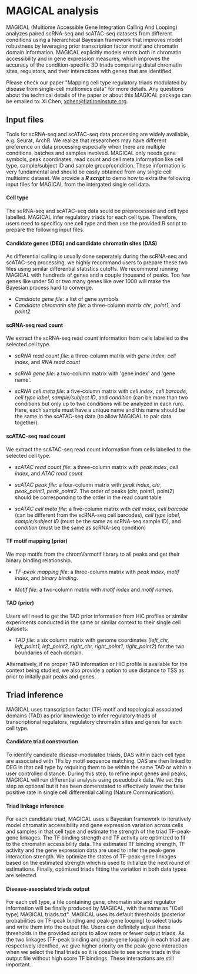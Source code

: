 # MAGICAL analysis

MAGICAL (Multiome Accessible Gene Integration Calling And Looping) analyzes paired scRNA-seq and scATAC-seq datasets from different conditions using a hierarchical Bayesian framework that improves model robustness by leveraging prior transcription factor motif and chromatin domain information. MAGICAL explicitly models errors both in chromatin accessibility and in gene expression measures, which improves the accuracy of the condition-specific 3D triads comprising distal chromatin sites, regulators, and their interactions with genes that are identified. 

Please check our paper "Mapping cell type regulatory triads modulated by disease from single-cell multiomics data" for more details. Any questions about the technical details of the paper or about this MAGICAL package can be emailed to: Xi Chen, xchen@flatironinstute.org.


## Input files

Tools for scRNA-seq and scATAC-seq data processing are widely available, e.g. Seurat, ArchR. We realize that researchers may have different preference on data processing especially when there are multiple conditions, batches and samples involved. MAGICAL only needs gene symbols, peak coordinates, read count and cell meta information like cell type, sample/subject ID and sample group/condition. These information is very fundamental and should be easily obtained from any single cell multioimc dataset. We provide a ***R script*** to demo how to extra the following input files for MAGICAL from the intergated single cell data. 

#### **Cell type**

The scRNA-seq and scATAC-seq data sould be preprocessed and cell type labelled. MAGICAL infer regulatory triads for each cell type. Therefore, users need to specificy one cell type and then use the provided R script to prepare the following input files. 


#### **Candidate genes (DEG) and candidate chromatin sites (DAS)**

As differential calling is usually done seperately during the scRNA-seq and scATAC-seq processing, we highly recommand users to prepare these two files using similar differential statistics cutoffs. We recommond running MAGICAL with hundreds of genes and a couple thousand of peaks. Too few genes like under 50 or two many genes like over 1000 will make the Bayesian process hard to converge.  

  * *Candidate gene file*: a list of gene symbols 
  * *Candidate chromatin site file*: a three-column matrix *chr*, *point1*, and *point2*. 

#### **scRNA-seq read count**
We extract the scRNA-seq read count information from cells labelled to the selected cell type. 

  * *scRNA read count file*: a three-column matrix with *gene index*, *cell index*, and *RNA read count*

  * *scRNA gene file*: a two-column matrix with 'gene index' and 'gene name'.

  * *scRNA cell meta file*: a five-column matrix with *cell index*, *cell barcode*, *cell type label*, *sample/subject ID*, and *condition* (can be more than two conditions but only up to two conditions will be analyzed in each run). Here, each sample must have a unique name and this name should be the same in the scATAC-seq data (to allow MAGICAL to pair data together). 


#### **scATAC-seq read count**
We extract the scATAC-seq read count information from cells labelled to the selected cell type. 

  * *scATAC read count file*: a three-column matrix with *peak index*, *cell index*, and *ATAC read count*

  * *scATAC peak file*: a four-column matrix with *peak index*, *chr*, *peak_point1*, *peak_point2*. The order of peaks (chr, point1, point2) should be corresponding to the order in the read count table

  * *scATAC cell meta file*: a five-column matrix with *cell index*, *cell barcode* (can be different from the scRNA-seq cell barcodes), *cell type label*, *sample/subject ID* (must be the same as scRNA-seq sample ID), and *condition* (must be the same as scRNA-seq condition)


#### **TF motif mapping (prior)**
We map motifs from the chromVarmotif library to all peaks and get their binary binding relationship. 

  * *TF-peak mapping file*: a three-column matrix with *peak index*, *motif index*, and *binary binding*.

  * *Motif file*: a two-column matrix with *motif index* and *motif names*.


#### **TAD (prior)**
Users will need to get the TAD prior information from HiC profiles or similar experiments conducted in the same or similar context to their single cell datasets. 
  * *TAD file*: a six column matrix with genome coordinates (*left_chr, left_point1, left_point2, right_chr, right_point1, right_point2*) for the two boundaries of each domain. 

Alternatively, if no proper TAD information or HiC profile is available for the context being studied, we also provide a option to use distance to TSS as prior to initally pair peaks and genes.  




## Triad inference

MAGICAL uses transcription factor (TF) motif and topological associated domains (TAD) as prior knowledge to infer regulatory triads of transcriptional regulators, regulatory chromatin sites and genes for each cell type. 

#### **Candidate triad constrcution** 
To identify candidate disease-modulated triads, DAS within each cell type are associated with TFs by motif sequence matching. DAS are then linked to DEG in that cell type by requiring them to be within the same TAD or within a user controlled distance. During this step, to refine input genes and peaks, MAGICAL will run differential analysis using pseudobulk data. We set this step as optional but it has been domenstated to effectively lower the false positive rate in single cell differential calling (Nature Communication). 

#### **Triad linkage inference** 
For each candidate triad, MAGICAL uses a Bayesian framework to iteratively model chromatin accessibility and gene expression variation across cells and samples in that cell type and estimate the strength of the triad TF-peak-gene linkages. The TF binding strength and TF activity are optimized to fit to the chromatin accessibility data. The estimated TF binding strength, TF activity and the gene expression data are used to infer the peak-gene interaction strength. We optimize the states of TF-peak-gene linkages based on the estimated strength which is used to initialize the next round of estimations. Finally, optimized triads fitting the variation in both data types are selected.

#### **Disease-associated triads output** 
For each cell type, a file containing gene, chromatin site and regulator information will be finally produced by MAGICAL, with the name as "(Cell type) MAGICAL triads.txt". MAGICAL uses its default thresholds (posterior probabilities on TF-peak binding and peak-gene looping) to select triads and write them into the output file. Users can definitely adjust these thresholds in the provided scripts to allow more or fewer output triads. As the two linkages (TF-peak binding and peak-gene looping) in each triad are respectively identfied, we give higher priority on the peak-gene interaction when we select the final triads so it is possible to see some triads in the output file without high score TF bindings. These interactions are still important.  



